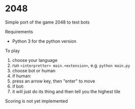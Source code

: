 # 2048
Simple port of the game 2048 to test bots

Requirements
* Python 3 for the python version

To play
1. choose your language
2. run `<interpretter> main.<extension>`, e.g. `python main.py`
3. choose bot or human
4. if human:
  1. press an arrow key, then "enter" to move
5. if bot:
  1. it will just do its thing and then tell you the highest tile

Scoring is not yet implemented